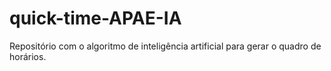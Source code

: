 # quick-time-APAE-IA
Repositório com o algoritmo de inteligência artificial para gerar o quadro de horários.
